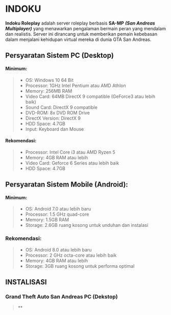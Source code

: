 # INDOKU

**Indoku Roleplay** adalah server roleplay berbasis **SA-MP** ***(San Andreas Multiplayer)*** yang menawarkan pengalaman bermain peran yang mendalam dan realistis. Server ini dirancang untuk memberikan pemain kebebasan dalam menjalani kehidupan virtual mereka di dunia GTA San Andreas.

## Persyaratan Sistem PC (Desktop)
#### Minimum:
> - OS: Windows 10 64 Bit
> - Processor: 1GHz Intel Pentium atau AMD Athlon
> - Memory: 256MB RAM
> - Video Card: 64MB DirectX 9 compatible (GeForce3 atau lebih baik)
> - Sound Card: DirectX 9 compatible
> - DVD-ROM: 8x DVD ROM Drive
> - DirectX Version: DirectX 9
> - HDD Space: 4.7GB
> - Input: Keyboard dan Mouse

#### Rekomendasi:
> - Processor: Intel Core i3 atau AMD Ryzen 5
> - Memory: 4GB RAM atau lebih
> - Video Card: Geforce 6 Series atau lebih baik
> - HDD Space: 4.7GB

## Persyaratan Sistem Mobile (Android):
#### Minimum:
> - OS: Android 7.0 atau lebih baru
> - Processor: 1.5 GHz quad-core
> - Memory: 1.5GB RAM
> - Storage: 2.6GB ruang kosong untuk unduhan dan instalasi

### Rekomendasi:
> - OS: Android 8.0 atau lebih baru
> - Processor: 2 GHz octa-core atau lebih baik
> - Memory: 4GB RAM atau lebih
> - Storage: 3GB ruang kosong untuk performa optimal

## INSTALISASI
### Grand Theft Auto San Andreas PC (Dekstop)
> **


